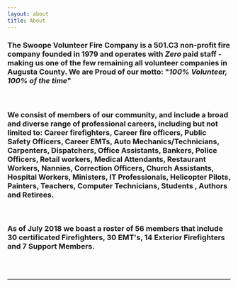 ```yaml
---
layout: about
title: About
---
```


### The Swoope Volunteer Fire Company is a 501.C3 non-profit fire company founded in 1979 and operates with **_Zero_** paid staff - making us one of the few remaining all volunteer companies in Augusta County. We are Proud of our motto: **"_100% Volunteer, 100% of the time_"**

<br>

### We consist of members of our community, and include a broad and diverse range of professional careers, including but not limited to: Career firefighters, Career fire officers, Public Safety Officers, Career EMTs, Auto Mechanics/Technicians, Carpenters, Dispatchers, Office Assistants, Bankers, Police Officers, Retail workers, Medical Attendants, Restaurant Workers, Nannies, Correction Officers, Church Assistants, Hospital Workers, Ministers, IT Professionals, Helicopter Pilots, Painters, Teachers, Computer Technicians, Students , Authors and Retirees. 

<br>

### As of July 2018 we boast a roster of 56 members that include 30 certificated Firefighters, 30 EMT's, 14 Exterior Firefighters and 7 Support Members. 

<br/><br/>

---


